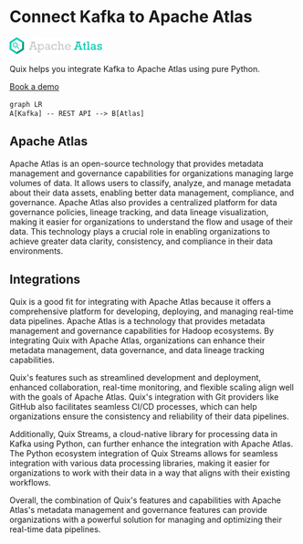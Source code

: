 # Connect Kafka to Apache Atlas

![](./images/logo_1.jpg)

Quix helps you integrate Kafka to Apache Atlas using pure Python.

<div>
<a class="md-button md-button--primary" href="https://share.hsforms.com/1iW0TmZzKQMChk0lxd_tGiw4yjw2?__hstc=175542013.2303933fbd746c0ac86d9ccbe9bc9100.1728383268831.1729603416735.1729620918855.31&__hssc=175542013.1.1729620918855&__hsfp=2132701734" target="_blank" style="margin-right:.5rem;">Book a demo</a>
<br/>
</div>

```mermaid
graph LR
A[Kafka] -- REST API --> B[Atlas]
```

## Apache Atlas

Apache Atlas is an open-source technology that provides metadata management and governance capabilities for organizations managing large volumes of data. It allows users to classify, analyze, and manage metadata about their data assets, enabling better data management, compliance, and governance. Apache Atlas also provides a centralized platform for data governance policies, lineage tracking, and data lineage visualization, making it easier for organizations to understand the flow and usage of their data. This technology plays a crucial role in enabling organizations to achieve greater data clarity, consistency, and compliance in their data environments.

## Integrations

Quix is a good fit for integrating with Apache Atlas because it offers a comprehensive platform for developing, deploying, and managing real-time data pipelines. Apache Atlas is a technology that provides metadata management and governance capabilities for Hadoop ecosystems. By integrating Quix with Apache Atlas, organizations can enhance their metadata management, data governance, and data lineage tracking capabilities.

Quix's features such as streamlined development and deployment, enhanced collaboration, real-time monitoring, and flexible scaling align well with the goals of Apache Atlas. Quix's integration with Git providers like GitHub also facilitates seamless CI/CD processes, which can help organizations ensure the consistency and reliability of their data pipelines.

Additionally, Quix Streams, a cloud-native library for processing data in Kafka using Python, can further enhance the integration with Apache Atlas. The Python ecosystem integration of Quix Streams allows for seamless integration with various data processing libraries, making it easier for organizations to work with their data in a way that aligns with their existing workflows.

Overall, the combination of Quix's features and capabilities with Apache Atlas's metadata management and governance features can provide organizations with a powerful solution for managing and optimizing their real-time data pipelines.

